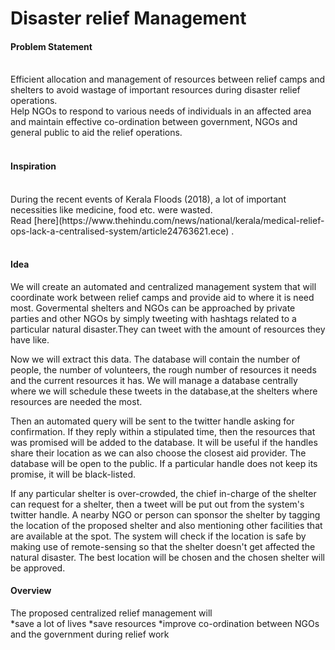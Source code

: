 <h1><b>Disaster relief Management</h1></b>

<h4><b>Problem Statement</b></h4><br/> 
		  Efficient allocation and management of resources between relief camps and shelters to avoid wastage of important resources during disaster relief operations.<br/>Help NGOs to respond to various needs of individuals in an affected area and maintain effective co-ordination between government, NGOs and general public to aid the relief operations.<br/><br/>
<h4><b>Inspiration</b></h4><br/> During the recent events of Kerala Floods (2018), a lot of important necessities like medicine, food etc.
were wasted.<br/>Read [here](https://www.thehindu.com/news/national/kerala/medical-relief-ops-lack-a-centralised-system/article24763621.ece) .<br/><br/>
<h4><b>Idea</b></h4><p>We will create an automated and centralized management system that will coordinate work between relief camps and provide aid to where it is need most. Govermental shelters and NGOs can be approached by private parties and other NGOs by simply tweeting with hashtags related to a particular natural disaster.They can tweet with the amount of resources they have like.</p>    
<p>Now we will extract this data. The database will contain the number of people, the number of volunteers, the rough number of resources it needs and the current resources it has. We will manage a database centrally where we will schedule these tweets in the database,at the shelters where resources are needed the most.</p><p>Then an automated query will be sent to the twitter handle asking for confirmation. 
If they reply within a stipulated time, then the resources that was promised will be added to the database. It will be useful if the handles share their location as we can also choose the closest aid provider. The database will be open to the public. If a particular handle does not keep its promise, it will be black-listed.</p><p>If any particular shelter is over-crowded, the chief in-charge of the shelter can request for a shelter, then a tweet will be put out from the system's twitter handle. A nearby NGO or person can sponsor the shelter by tagging the location of the proposed shelter and also mentioning other facilities that are available at the spot. The system will check if the location is safe by making use of remote-sensing so that the shelter doesn't get affected the natural disaster. The best location will be chosen and the chosen shelter will be approved.</p>
<h4><b>Overview</b></h4>The proposed centralized relief management will <br/>*save a lot of lives *save resources *improve co-ordination between NGOs and the government during relief work
